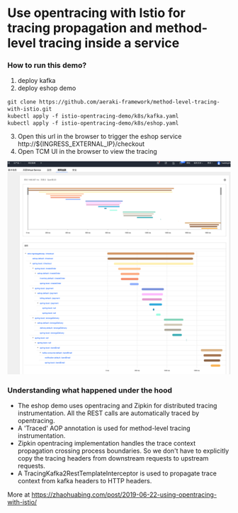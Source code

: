 # Use opentracing with Istio for tracing propagation and method-level tracing inside a service

### How to run this demo?
1. deploy kafka 
2. deploy eshop demo
```
git clone https://github.com/aeraki-framework/method-level-tracing-with-istio.git
kubectl apply -f istio-opentracing-demo/k8s/kafka.yaml
kubectl apply -f istio-opentracing-demo/k8s/eshop.yaml
```
3. Open this url in the browser to trigger the eshop service http://${INGRESS_EXTERNAL_IP}/checkout
4. Open TCM UI in the browser to view the tracing

![](screenshot/istio-tracing-opentracing-kafka.png)

### Understanding what happened under the hood
* The eshop demo uses opentracing and Zipkin for distributed tracing instrumentation. All the REST calls are automatically traced by opentracing.
* A 'Traced' AOP annotation is used for method-level tracing instrumentation.
* Zipkin opentracing implementation handles the trace context propagation crossing process boundaries. So we don't have to explicitly copy the tracing headers from downstream requests to upstream requests.
* A TracingKafka2RestTemplateInterceptor is used to propagate trace context from kafka headers to HTTP headers.

More at https://zhaohuabing.com/post/2019-06-22-using-opentracing-with-istio/

